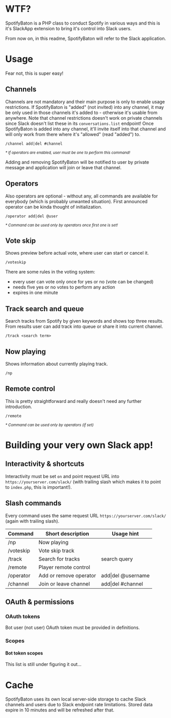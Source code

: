 # WTF?
SpotifyBaton is a PHP class to conduct Spotify in various ways and this is it's SlackApp extension to bring it's control into Slack users.

From now on, in this readme, SpotifyBaton will refer to the Slack application.
# Usage
Fear not, this is super easy!
## Channels
Channels are not mandatory and their main purpose is only to enable usage restrictions. If SpotifyBaton is "added" (not invited) into any channel, it may be only used in those channels it's added to - otherwise it's usable from anywhere.  Note that channel restrictions doesn't work on private channels since Slack doesn't list these in its `conversations.list` endpoint! Once SpotifyBaton is added into any channel, it'll invite itself into that channel and will only work from there where it's "allowed" (read "added") to.
```
/channel add|del #channel
```
<sup>_* If operators are enabled, user must be one to perform this command!_</sup>

Adding and removing SpotifyBaton will be notified to user by private message and application will join or leave that channel.
## Operators
Also operators are optional - without any, all commands are available for everybody (which is probably unwanted situation). First announced operator can be kinda thought of initialization.
```
/operator add|del @user
```
<sup>_* Command can be used only by operators once first one is set!_</sup>
## Vote skip
Shows preview before actual vote, where user can start or cancel it.
```
/voteskip
```
There are some rules in the voting system:
- every user can vote only once for yes or no (vote can be changed)
- needs five yes or no votes to perform any action
- expires in one minute
## Track search and queue
Search tracks from Spotify by given keywords and shows top three results. From results user can add track into queue or share it into current channel.
```
/track <search term>
```
## Now playing
Shows information about currently playing track.
```
/np
```
## Remote control
This is pretty straightforward and really doesn't need any further introduction.
```
/remote
```
<sup>_* Command can be used only by operators (if set)_</sup>
# Building your very own Slack app!
## Interactivity & shortcuts
Interactivity must be set `on` and point request URL into `https://yourserver.com/slack/` (with trailing slash which makes it to point to `index.php`, this is important!).
## Slash commands
Every command uses the same request URL `https://yourserver.com/slack/` (again with trailing slash).

| Command   | Short description      | Usage hint         |
|-----------|------------------------|--------------------|
| /np       | Now playing            |                    |
| /voteskip | Vote skip track        |                    |
| /track    | Search for tracks      | search query       |
| /remote   | Player remote control  |                    |
| /operator | Add or remove operator | add\|del @username |
| /channel  | Join or leave channel  | add\|del #channel  |
## OAuth & permissions
### OAuth tokens
Bot user (not user) OAuth token must be provided in definitions.
### Scopes
#### Bot token scopes
This list is still under figuring it out...
# Cache
SpotifyBaton uses its own local server-side storage to cache Slack channels and users due to Slack endpoint rate limitations. Stored data expire in 10 minutes and will be refreshed after that.